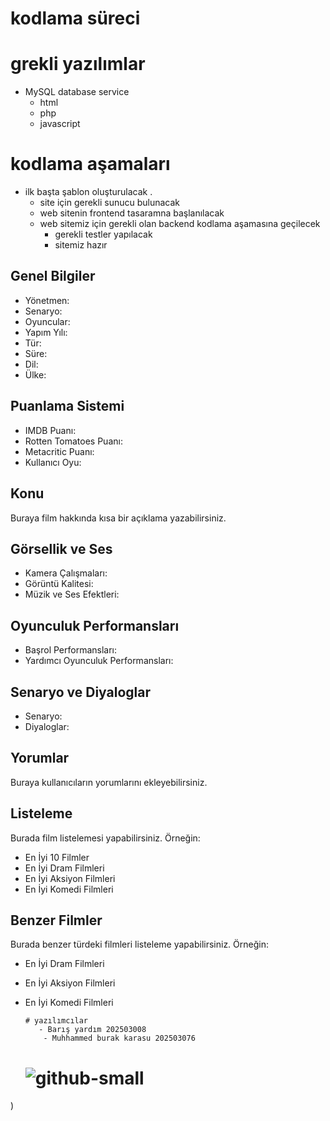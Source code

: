 
 
# kodlama süreci 
# grekli yazılımlar 
   - MySQL database service 
     - html 
     - php 
     - javascript 
# kodlama aşamaları 
   - ilk başta şablon oluşturulacak . 
      -  site için gerekli sunucu bulunacak 
     - web sitenin frontend tasaramna başlanılacak 
     - web sitemiz için gerekli olan backend kodlama aşamasına geçilecek 
       - gerekli testler yapılacak 
        - sitemiz hazır 
       
## Genel Bilgiler

- Yönetmen:
- Senaryo:
- Oyuncular:
- Yapım Yılı:
- Tür:
- Süre:
- Dil:
- Ülke:

## Puanlama Sistemi

- IMDB Puanı:
- Rotten Tomatoes Puanı:
- Metacritic Puanı:
- Kullanıcı Oyu:

## Konu

Buraya film hakkında kısa bir açıklama yazabilirsiniz.

## Görsellik ve Ses

- Kamera Çalışmaları:
- Görüntü Kalitesi:
- Müzik ve Ses Efektleri:

## Oyunculuk Performansları

- Başrol Performansları:
- Yardımcı Oyunculuk Performansları:

## Senaryo ve Diyaloglar

- Senaryo:
- Diyaloglar:

## Yorumlar

Buraya kullanıcıların yorumlarını ekleyebilirsiniz.

## Listeleme

Burada film listelemesi yapabilirsiniz. Örneğin:

- En İyi 10 Filmler
- En İyi Dram Filmleri
- En İyi Aksiyon Filmleri
- En İyi Komedi Filmleri

## Benzer Filmler

Burada benzer türdeki filmleri listeleme yapabilirsiniz. Örneğin:

- En İyi Dram Filmleri
- En İyi Aksiyon Filmleri
- En İyi Komedi Filmleri
   
      # yazılımcılar 
         - Barış yardım 202503008    
          - Muhhammed burak karasu 202503076
          
   #   ![github-small](https://user-images.githubusercontent.com/94766298/235307134-2440ebe8-bd10-49bc-80bb-d56e1642a2f7.png)
)
